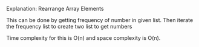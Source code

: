 Explanation: Rearrange Array Elements

This can be done by getting frequency of number in given list. Then iterate the frequency list to create two list to get numbers

Time complexity for this is O(n) and space complexity is O(n).
